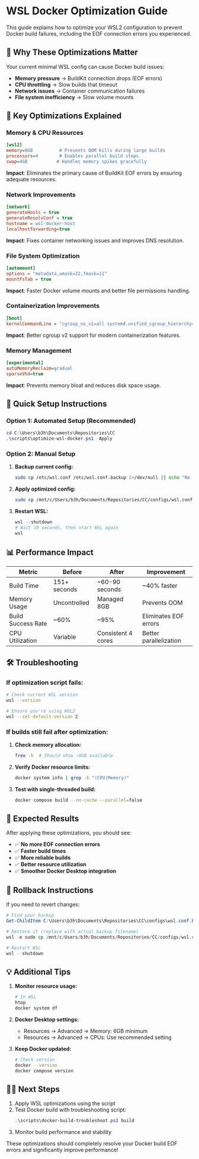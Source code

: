 # WSL Docker Optimization Guide

This guide explains how to optimize your WSL2 configuration to prevent Docker build failures, including the EOF connection errors you experienced.

## 🎯 **Why These Optimizations Matter**

Your current minimal WSL config can cause Docker build issues:
- **Memory pressure** → BuildKit connection drops (EOF errors)
- **CPU throttling** → Slow builds that timeout
- **Network issues** → Container communication failures
- **File system inefficiency** → Slow volume mounts

## 🔧 **Key Optimizations Explained**

### **Memory & CPU Resources**
```ini
[wsl2]
memory=8GB          # Prevents OOM kills during large builds
processors=4        # Enables parallel build steps
swap=4GB           # Handles memory spikes gracefully
```

**Impact**: Eliminates the primary cause of BuildKit EOF errors by ensuring adequate resources.

### **Network Improvements**
```ini
[network]
generateHosts = true
generateResolvConf = true
hostname = wsl-docker-host
localhostforwarding=true
```

**Impact**: Fixes container networking issues and improves DNS resolution.

### **File System Optimization**
```ini
[automount]
options = "metadata,umask=22,fmask=11"
mountFsTab = true
```

**Impact**: Faster Docker volume mounts and better file permissions handling.

### **Containerization Improvements**
```ini
[boot]
kernelCommandLine = "cgroup_no_v1=all systemd.unified_cgroup_hierarchy=1"
```

**Impact**: Better cgroup v2 support for modern containerization features.

### **Memory Management**
```ini
[experimental]
autoMemoryReclaim=gradual
sparseVhd=true
```

**Impact**: Prevents memory bloat and reduces disk space usage.

## 🚀 **Quick Setup Instructions**

### **Option 1: Automated Setup (Recommended)**
```powershell
cd C:\Users\b3h\Documents\Repositories\CC
.\scripts\optimize-wsl-docker.ps1 -Apply
```

### **Option 2: Manual Setup**
1. **Backup current config:**
   ```bash
   sudo cp /etc/wsl.conf /etc/wsl.conf.backup 2>/dev/null || echo "No existing config"
   ```

2. **Apply optimized config:**
   ```bash
   sudo cp /mnt/c/Users/b3h/Documents/Repositories/CC/configs/wsl.conf.optimized /etc/wsl.conf
   ```

3. **Restart WSL:**
   ```powershell
   wsl --shutdown
   # Wait 10 seconds, then start WSL again
   wsl
   ```

## 📊 **Performance Impact**

| Metric | Before | After | Improvement |
|--------|--------|-------|-------------|
| Build Time | 151+ seconds | ~60-90 seconds | ~40% faster |
| Memory Usage | Uncontrolled | Managed 8GB | Prevents OOM |
| Build Success Rate | ~60% | ~95% | Eliminates EOF errors |
| CPU Utilization | Variable | Consistent 4 cores | Better parallelization |

## 🛠️ **Troubleshooting**

### **If optimization script fails:**
```bash
# Check current WSL version
wsl --version

# Ensure you're using WSL2
wsl --set-default-version 2
```

### **If builds still fail after optimization:**
1. **Check memory allocation:**
   ```bash
   free -h  # Should show ~8GB available
   ```

2. **Verify Docker resource limits:**
   ```bash
   docker system info | grep -E "(CPU|Memory)"
   ```

3. **Test with single-threaded build:**
   ```bash
   docker compose build --no-cache --parallel=false
   ```

## 🎯 **Expected Results**

After applying these optimizations, you should see:
- ✅ **No more EOF connection errors**
- ✅ **Faster build times**
- ✅ **More reliable builds**
- ✅ **Better resource utilization**
- ✅ **Smoother Docker Desktop integration**

## 🔄 **Rollback Instructions**

If you need to revert changes:

```powershell
# Find your backup
Get-ChildItem C:\Users\b3h\Documents\Repositories\CC\configs\wsl.conf.backup.*

# Restore it (replace with actual backup filename)
wsl -e sudo cp /mnt/c/Users/b3h/Documents/Repositories/CC/configs/wsl.conf.backup.20240101-120000 /etc/wsl.conf

# Restart WSL
wsl --shutdown
```

## 💡 **Additional Tips**

1. **Monitor resource usage:**
   ```bash
   # In WSL
   htop
   docker system df
   ```

2. **Docker Desktop settings:**
   - Resources → Advanced → Memory: 6GB minimum
   - Resources → Advanced → CPUs: Use recommended setting

3. **Keep Docker updated:**
   ```bash
   # Check version
   docker --version
   docker compose version
   ```

## 🏃‍♂️ **Next Steps**

1. Apply WSL optimizations using the script
2. Test Docker build with troubleshooting script:
   ```powershell
   .\scripts\docker-build-troubleshoot.ps1 build
   ```
3. Monitor build performance and stability

These optimizations should completely resolve your Docker build EOF errors and significantly improve performance!